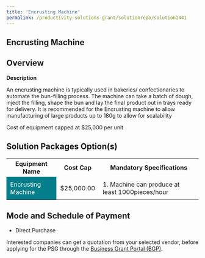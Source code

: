 ```yaml
---
title: 'Encrusting Machine'
permalink: /productivity-solutions-grant/solutionrepo/solution1441
---
```


## Encrusting Machine

## Overview

**Description**

An encrusting machine is typically used in bakeries/ confectionaries to automate the bun-filling process. 
The machine can take a batch of dough, inject the filling, shape the bun and lay the final product out in trays ready for delivery.
It is recommended for the Encrusting machine to allow manufacturing of large products up to 180g to allow for scalability

Cost of equipment capped at $25,000 per unit 

## Solution Packages Option(s)

<table>
<tr>
<th><b>Equipment Name</b></th>
<th><b>Cost Cap</b></th>
<th><b>Mandatory Specifications</b></th>
</tr>
<tr>
<td style='padding: 10px; background-color: #037E8A; color: #FFFFFF;'>Encrusting Machine</td>
<td style='padding: 10px;'>$25,000.00</td>
<td style='padding: 10px;'>1. Machine can produce at least 1000pieces/hour</td>
</tr>
</table>

## Mode and Schedule of Payment

 - Direct Purchase

Interested companies can get a quotation from your selected vendor, before applying for the PSG through the <a href='https://www.businessgrants.gov.sg/' target='_blank' rel='noopener'>Business Grant Portal (BGP)</a>.

<script src="/jquery/resize-tables.js"></script>
